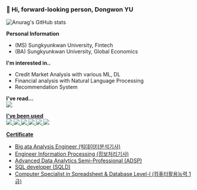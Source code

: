 ### 👋 Hi, forward-looking person, Dongwon YU

![Anurag's GitHub stats](https://github-readme-stats.vercel.app/api?username=liveleisurely&show_icons=true&theme=transparent)


**Personal Information**
  + (MS) Sungkyunkwan University, Fintech 
  + (BA) Sungkyunkwan University, Global Economics 

**I'm interested in..**
  + Credit Market Analysis with various ML, DL
  + Financial analysis with Natural Language Processing
  + Recommendation System

**I've read...**<br>
<a href="https://www.notion.so/fintechanalysis/ccfb6f01799d47528a44df66953f4131?v=f0c14f7348ec4f43b9bf9c28b70313ff"><img src="https://img.shields.io/badge/Notion-000000?style=flat-square&logo=Notion&logoColor=white">

<!-- **Working Expriences**
  + (Past) Recruiting Researcher (Intern), Service Planning Team of Saramin HR
  + (Past) Personnel manager, HR team of GreenCross -->

**I've been used** </br>
<img src="https://img.shields.io/badge/Python-3776AB?style=flat-square&logo=Python&logoColor=white"/>
<img src="https://img.shields.io/badge/R-276DC3?style=flat-square&logo=R&logoColor=white"/>
<img src="https://img.shields.io/badge/MySQL-276DC3?style=flat-square&logo=MySQL&logoColor=white"/>
<img src="https://img.shields.io/badge/Tensorflow-FF6F00?style=flat-square&logo=Tensorflow&logoColor=white"/>
<img src="https://img.shields.io/badge/Pytorch-FF6F00?style=flat-square&logo=Pytorch&logoColor=white"/>
<img src="https://img.shields.io/badge/MSOFFICE-D83B01?style=flat-square&logo=MSOFFICE&logoColor=white"/>

**Certificate**
  + Big ata Analysis Engineer (빅데이터분석기사)
  + Engineer Information Processing (정보처리기사)
  + Advanced Data Analytics Semi-Professional (ADSP)
  + SQL developer (SQLD)
  + Computer Specialist in Spreadsheet & Database Level-I (컴퓨터활용능력 1급)



<!--
**liveleisurely/liveleisurely** is a ✨ _special_ ✨ repository because its `README.md` (this file) appears on your GitHub profile.

Here are some ideas to get you started:

- 🔭 I’m currently working on ...
- 🌱 I’m currently learning ...
- 👯 I’m looking to collaborate on ...
- 🤔 I’m looking for help with ...
- 💬 Ask me about ...
- 📫 How to reach me: ...
- 😄 Pronouns: ...
- ⚡ Fun fact: ...
-->
